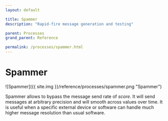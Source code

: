 ```yaml
---
layout: default

title: Spammer
description: "Rapid-fire message generation and testing"

parent: Processes
grand_parent: Reference

permalink: /processes/spammer.html
---
```

# Spammer

![Spammer]({{ site.img }}/reference/processes/spammer.png "Spammer")

Spammer allows to bypass the message send rate of *score*. 
It will send messages at arbitrary precision and will smooth across values over time.
It is useful when a specific external device or software can handle much higher message resolution than usual software.